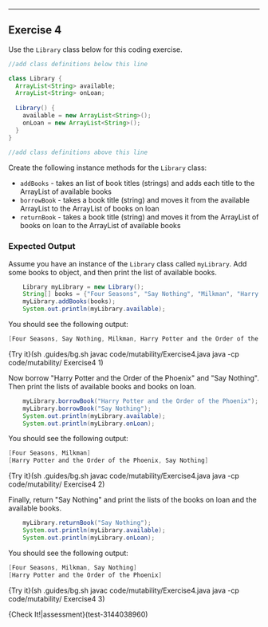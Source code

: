 ----------

## Exercise 4

Use the `Library` class below for this coding exercise.

```java
//add class definitions below this line

class Library {
  ArrayList<String> available;
  ArrayList<String> onLoan;
  
  Library() {
    available = new ArrayList<String>();
    onLoan = new ArrayList<String>();
  }
}
 
//add class definitions above this line
```

Create the following instance methods for the `Library` class:
* `addBooks` - takes an list of book titles (strings) and adds each title to the ArrayList of available books
* `borrowBook` - takes a book title (string) and moves it from the available ArrayList to the ArrayList of books on loan
* `returnBook` - takes a book title (string) and moves it from the ArrayList of books on loan to the ArrayList of available books

### Expected Output

Assume you have an instance of the `Library` class called `myLibrary`. Add some books to object, and then print the list of available books.

```java
    Library myLibrary = new Library();
    String[] books = {"Four Seasons", "Say Nothing", "Milkman", "Harry Potter and the Order of the Phoenix"};
    myLibrary.addBooks(books);
    System.out.println(myLibrary.available);
```

You should see the following output:

```java
[Four Seasons, Say Nothing, Milkman, Harry Potter and the Order of the Phoenix]
```
{Try it}(sh .guides/bg.sh javac code/mutability/Exercise4.java java -cp code/mutability/ Exercise4 1)

Now borrow "Harry Potter and the Order of the Phoenix" and "Say Nothing". Then print the lists of available books and books on loan.

```java
    myLibrary.borrowBook("Harry Potter and the Order of the Phoenix");
    myLibrary.borrowBook("Say Nothing");
    System.out.println(myLibrary.available);
    System.out.println(myLibrary.onLoan);
```

You should see the following output:

```java
[Four Seasons, Milkman]
[Harry Potter and the Order of the Phoenix, Say Nothing]
```

{Try it}(sh .guides/bg.sh javac code/mutability/Exercise4.java java -cp code/mutability/ Exercise4 2)

Finally, return "Say Nothing" and print the lists of the books on loan and the available books.

```java
    myLibrary.returnBook("Say Nothing");
    System.out.println(myLibrary.available);
    System.out.println(myLibrary.onLoan);
```

You should see the following output:

```java
[Four Seasons, Milkman, Say Nothing]
[Harry Potter and the Order of the Phoenix]
```

{Try it}(sh .guides/bg.sh javac code/mutability/Exercise4.java java -cp code/mutability/ Exercise4 3)

{Check It!|assessment}(test-3144038960)
